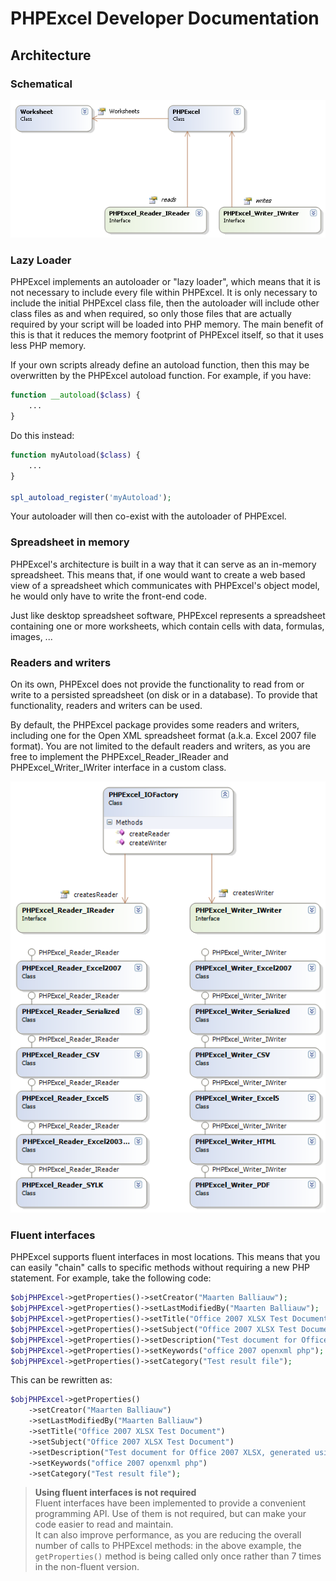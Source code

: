 ﻿# PHPExcel Developer Documentation


## Architecture

### Schematical

![01-schematic.png](./images/01-schematic.png "Basic Architecture Schematic")


### Lazy Loader

PHPExcel implements an autoloader or "lazy loader", which means that it is not necessary to include every file within PHPExcel. It is only necessary to include the initial PHPExcel class file, then the autoloader will include other class files as and when required, so only those files that are actually required by your script will be loaded into PHP memory. The main benefit of this is that it reduces the memory footprint of PHPExcel itself, so that it uses less PHP memory.

If your own scripts already define an autoload function, then this may be overwritten by the PHPExcel autoload function. For example, if you have:
```php
function __autoload($class) {
    ...
}
```
Do this instead:
```php
function myAutoload($class) {
    ...
}

spl_autoload_register('myAutoload');
```
Your autoloader will then co-exist with the autoloader of PHPExcel.


### Spreadsheet in memory

PHPExcel's architecture is built in a way that it can serve as an in-memory spreadsheet. This means that, if one would want to create a web based view of a spreadsheet which communicates with PHPExcel's object model, he would only have to write the front-end code.

Just like desktop spreadsheet software, PHPExcel represents a spreadsheet containing one or more worksheets, which contain cells with data, formulas, images, ...


### Readers and writers

On its own, PHPExcel does not provide the functionality to read from or write to a persisted spreadsheet (on disk or in a database). To provide that functionality, readers and writers can be used.

By default, the PHPExcel package provides some readers and writers, including one for the Open XML spreadsheet format (a.k.a. Excel 2007 file format). You are not limited to the default readers and writers, as you are free to implement the PHPExcel_Reader_IReader and PHPExcel_Writer_IWriter interface in a custom class.

![02-readers-writers.png](./images/02-readers-writers.png "Readers/Writers")

### Fluent interfaces

PHPExcel supports fluent interfaces in most locations. This means that you can easily "chain" calls to specific methods without requiring a new PHP statement. For example, take the following code:

```php
$objPHPExcel->getProperties()->setCreator("Maarten Balliauw");
$objPHPExcel->getProperties()->setLastModifiedBy("Maarten Balliauw");
$objPHPExcel->getProperties()->setTitle("Office 2007 XLSX Test Document");
$objPHPExcel->getProperties()->setSubject("Office 2007 XLSX Test Document");
$objPHPExcel->getProperties()->setDescription("Test document for Office 2007 XLSX, generated using PHP classes.");
$objPHPExcel->getProperties()->setKeywords("office 2007 openxml php");
$objPHPExcel->getProperties()->setCategory("Test result file");
```

This can be rewritten as:

```php
$objPHPExcel->getProperties()
    ->setCreator("Maarten Balliauw")
    ->setLastModifiedBy("Maarten Balliauw")
    ->setTitle("Office 2007 XLSX Test Document")
    ->setSubject("Office 2007 XLSX Test Document")
    ->setDescription("Test document for Office 2007 XLSX, generated using PHP classes.")
    ->setKeywords("office 2007 openxml php")
    ->setCategory("Test result file");
```

 > __Using fluent interfaces is not required__  
 > Fluent interfaces have been implemented to provide a convenient programming API. Use of them is not required, but can make your code easier to read and maintain.  
 > It can also improve performance, as you are reducing the overall number of calls to PHPExcel methods: in the above example, the `getProperties()` method is being called only once rather than 7 times in the non-fluent version.
